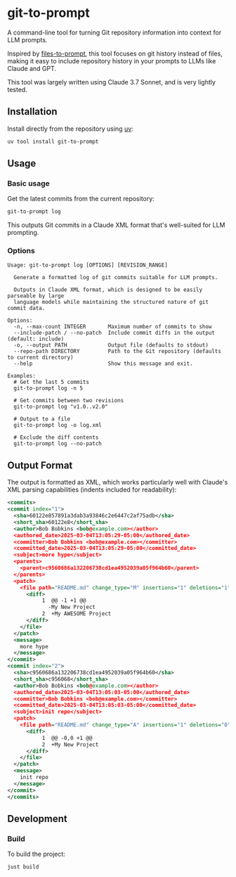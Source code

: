 # git-to-prompt

A command-line tool for turning Git repository information into context for LLM prompts.

Inspired by [files-to-prompt](https://github.com/simonw/files-to-prompt), this tool focuses on git history instead of files, making it easy to include repository history in your prompts to LLMs like Claude and GPT.

This tool was largely written using Claude 3.7 Sonnet, and is very lightly tested.

## Installation

Install directly from the repository using [uv](https://github.com/astral-sh/uv):

```bash
uv tool install git-to-prompt
```

## Usage

### Basic usage

Get the latest commits from the current repository:

```bash
git-to-prompt log
```

This outputs Git commits in a Claude XML format that's well-suited for LLM prompting.

### Options

```
Usage: git-to-prompt log [OPTIONS] [REVISION_RANGE]

  Generate a formatted log of git commits suitable for LLM prompts.

  Outputs in Claude XML format, which is designed to be easily parseable by large
  language models while maintaining the structured nature of git commit data.

Options:
  -n, --max-count INTEGER       Maximum number of commits to show
  --include-patch / --no-patch  Include commit diffs in the output (default: include)
  -o, --output PATH             Output file (defaults to stdout)
  --repo-path DIRECTORY         Path to the Git repository (defaults to current directory)
  --help                        Show this message and exit.

Examples:
  # Get the last 5 commits
  git-to-prompt log -n 5

  # Get commits between two revisions
  git-to-prompt log "v1.0..v2.0"

  # Output to a file
  git-to-prompt log -o log.xml

  # Exclude the diff contents
  git-to-prompt log --no-patch
```

## Output Format

The output is formatted as XML, which works particularly well with Claude's XML parsing capabilities (indents included for readability):

```xml
<commits>
<commit index="1">
  <sha>60122e857891a3dab3a93846c2e6447c2af75adb</sha>
  <short_sha>60122e8</short_sha>
  <author>Bob Bobkins <bob@example.com></author>
  <authored_date>2025-03-04T13:05:29-05:00</authored_date>
  <committer>Bob Bobkins <bob@example.com></committer>
  <committed_date>2025-03-04T13:05:29-05:00</committed_date>
  <subject>more hype</subject>
  <parents>
    <parent>c9560686a132206738cd1ea4952039a05f964b60</parent>
  </parents>
  <patch>
    <file path="README.md" change_type="M" insertions="1" deletions="1">
      <diff>
           1  @@ -1 +1 @@
             -My New Project
           2  +My AWESOME Project
      </diff>
    </file>
  </patch>
  <message>
    more hype
  </message>
</commit>
<commit index="2">
  <sha>c9560686a132206738cd1ea4952039a05f964b60</sha>
  <short_sha>c956068</short_sha>
  <author>Bob Bobkins <bob@example.com></author>
  <authored_date>2025-03-04T13:05:03-05:00</authored_date>
  <committer>Bob Bobkins <bob@example.com></committer>
  <committed_date>2025-03-04T13:05:03-05:00</committed_date>
  <subject>init repo</subject>
  <patch>
    <file path="README.md" change_type="A" insertions="1" deletions="0">
      <diff>
           1  @@ -0,0 +1 @@
           2  +My New Project
      </diff>
    </file>
  </patch>
  <message>
    init repo
  </message>
</commit>
</commits>
```

## Development

### Build

To build the project:

```bash
just build
```
